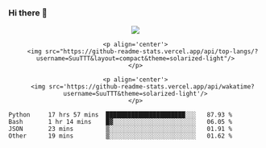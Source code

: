 ### Hi there 👋

<!--
**SuuTTT/SuuTTT** is a ✨ _special_ ✨ repository because its `README.md` (this file) appears on your GitHub profile.

Here are some ideas to get you started:

- 🔭 I’m currently working on ...
- 🌱 I’m currently learning ...
- 👯 I’m looking to collaborate on ...
- 🤔 I’m looking for help with ...
- 💬 Ask me about ...
- 📫 How to reach me: ...
- 😄 Pronouns: ...
- ⚡ Fun fact: ...
-->

<div align='center'>
    <p align='center'>
        <img src='https://github-readme-stats.vercel.app/api?line_height=27&username=SuuTTT&show_icons=true&theme=solarized-light'/>
    </p>
    
    <p align='center'>
        <img src="https://github-readme-stats.vercel.app/api/top-langs/?username=SuuTTT&layout=compact&theme=solarized-light"/>
    </p>
    
    <p align='center'>
        <img src='https://github-readme-stats.vercel.app/api/wakatime?username=SuuTTT&theme=solarized-light'/>
    </p>
</div>

<!--START_SECTION:waka-->

```text
Python     17 hrs 57 mins  ██████████████████████░░░   87.93 %
Bash       1 hr 14 mins    █▓░░░░░░░░░░░░░░░░░░░░░░░   06.05 %
JSON       23 mins         ▒░░░░░░░░░░░░░░░░░░░░░░░░   01.91 %
Other      19 mins         ▒░░░░░░░░░░░░░░░░░░░░░░░░   01.62 %
```

<!--END_SECTION:waka-->

